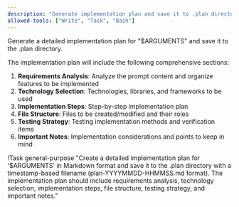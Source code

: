 ```yaml
---
description: "Generate implementation plan and save it to .plan directory"
allowed-tools: ["Write", "Task", "Bash"]
---
```


Generate a detailed implementation plan for "$ARGUMENTS" and save it to the .plan directory.

The implementation plan will include the following comprehensive sections:

1. **Requirements Analysis**: Analyze the prompt content and organize features to be implemented
2. **Technology Selection**: Technologies, libraries, and frameworks to be used
3. **Implementation Steps**: Step-by-step implementation plan
4. **File Structure**: Files to be created/modified and their roles
5. **Testing Strategy**: Testing implementation methods and verification items
6. **Important Notes**: Implementation considerations and points to keep in mind

!Task general-purpose "Create a detailed implementation plan for '$ARGUMENTS' in Markdown format and save it to the .plan directory with a timestamp-based filename (plan-YYYYMMDD-HHMMSS.md format). The implementation plan should include requirements analysis, technology selection, implementation steps, file structure, testing strategy, and important notes."
